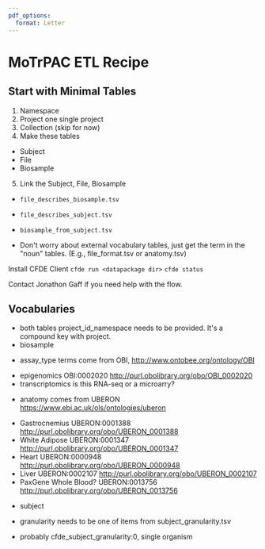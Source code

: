 ```yaml
---
pdf_options:
  format: Letter
---
```


# MoTrPAC ETL Recipe

## Start with Minimal Tables

1. Namespace
2. Project one single project
3. Collection (skip for now)
4. Make these tables
 * Subject
 * File
 * Biosample
5. Link the Subject, File, Biosample
 * `file_describes_biosample.tsv`
 * `file_describes_subject.tsv`
 * `biosample_from_subject.tsv`

* Don't worry about external vocabulary tables, just get the term in the "noun" tables.
(E.g., file_format.tsv or anatomy.tsv)

Install CFDE Client
`cfde run <datapackage dir>`
`cfde status`

Contact Jonathon Gaff if you need help with the flow.

## Vocabularies

* both tables project_id_namespace needs to be provided. It's a compound key with project.
* biosample
 - assay_type terms come from OBI, http://www.ontobee.org/ontology/OBI
  + epigenomics OBI:0002020 http://purl.obolibrary.org/obo/OBI_0002020
  + transcriptomics is this RNA-seq or a microarry?
 - anatomy comes from UBERON https://www.ebi.ac.uk/ols/ontologies/uberon
  + Gastrocnemius UBERON:0001388 http://purl.obolibrary.org/obo/UBERON_0001388
  + White Adipose UBERON:0001347 http://purl.obolibrary.org/obo/UBERON_0001347
  + Heart UBERON:0000948 http://purl.obolibrary.org/obo/UBERON_0000948
  + Liver UBERON:0002107 http://purl.obolibrary.org/obo/UBERON_0002107
  + PaxGene Whole Blood? UBERON:0013756 http://purl.obolibrary.org/obo/UBERON_0013756
* subject
 - granularity needs to be one of items from subject_granularity.tsv
  + probably cfde_subject_granularity:0, single organism
